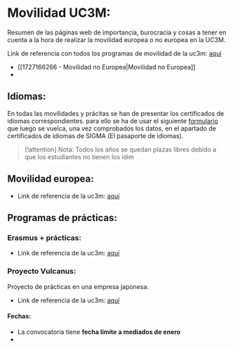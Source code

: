 # Movilidad UC3M: 
Resumen de las páginas web de importancia, burocracia y cosas a tener en cuenta a la hora de realizar la movilidad europea o no europea en la UC3M. 

Link de referencia con todos los programas de movilidad de la uc3m: [aquí](https://www.uc3m.es/ss/Satellite/SecretariaVirtual/es/TextoMixta/1371211195334/)
+ [[1727166266 - Movilidad no Europea|Movilidad no Europea]]
+ 

## Idiomas: 
En todas las movilidades y prácitas se han de presentar los certificados de idiomas correspondientes. para ello se ha de usar el siguiente [formulario](https://aplicaciones.uc3m.es/formulario/cert_ofi_idiomas) que luego se vuelca, una vez comprobados los datos, en el apartado de certificados de idiomas de SIGMA (El pasaporte de idiomas).

> [!attention] Nota: 
> Todos los años se quedan plazas libres debido a que los estudiantes no tienen los idim 


## Movilidad europea:
+ Link de referencia de la uc3m: [aquí](https://www.uc3m.es/secretaria-virtual/convocatoria-erasmusplus-grado)

## Programas de prácticas: 
### Erasmus + prácticas:
+ Link de referencia de la uc3m: [aquí](https://www.uc3m.es/secretaria-virtual/convocatoria-erasmusplus-practicas)
### Proyecto Vulcanus: 
Proyecto de prácticas en una empresa japonesa.
+ Link de referencia de la uc3m: [aquí](https://www.uc3m.es/ss/Satellite?c=Page&cid=1371222801281&pagename=SecretariaVirtual%2FPage%2FTextoMixta#Vulcanus%C2%A0para%C2%A0Ingenier%C3%ADas&idioma=castellano)
#### Fechas: 
+ La convocatoria tiene **fecha límite a mediados de enero** 
+ 